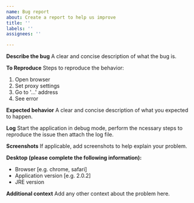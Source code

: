 ```yaml
---
name: Bug report
about: Create a report to help us improve
title: ''
labels: ''
assignees: ''

---
```


**Describe the bug**
A clear and concise description of what the bug is.

**To Reproduce**
Steps to reproduce the behavior:
1. Open browser
2. Set proxy settings
3. Go to '...' address
4. See error

**Expected behavior**
A clear and concise description of what you expected to happen.

**Log**
Start the application in debug mode, perform the ncessary steps to reproduce the issue then attach the log file.

**Screenshots**
If applicable, add screenshots to help explain your problem.

**Desktop (please complete the following information):**
 - Browser [e.g. chrome, safari]
 - Application version [e.g. 2.0.2]
 - JRE version

**Additional context**
Add any other context about the problem here.
